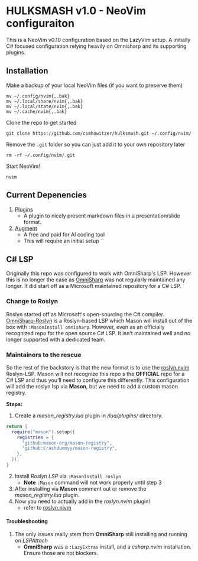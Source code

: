 # HULKSMASH v1.0 - NeoVim configuraiton

This is a NeoVim v0.10 configuration based on the LazyVim setup. A initially C# focused configuration relying heavily on Omnisharp and its supporting plugins.

## Installation

Make a backup of your local NeoVim files (if you want to preserve them)

```shell
mv ~/.config/nvim{,.bak}
mv ~/.local/share/nvim{,.bak}
mv ~/.local/state/nvim{,.bak}
mv ~/.cache/nvim{,.bak}
```

Clone the repo to get started

```shell
git clone https://github.com/csmhowitzer/hulksmash.git ~/.config/nvim/
```

Remove the `.git` folder so you can just add it to your own repository later

```shell
rm -rf ~/.config/nvim/.git
```

Start NeoVim!

```shell
nvim
```

## Current Depenencies

1. [Plugins](ihttps://github.com/csmhowitzer/plugins.git)
    - A plugin to nicely present markdown files in a presentation/slide format.
2. [Augment](https://www.augmentcode.co)
    - A free and paid for AI coding tool
    - This will require an initial setup ``

## C# LSP

Originally this repo was configured to work with OmniSharp's LSP. However this
is no longer the case as [OmniSharp](https://github.com/OmniSharp/) was not
regularly maintained any longer. It did start off as a Microsoft maintained
repository for a C# LSP.

### Change to Roslyn

Roslyn started off as Microsoft's open-sourcing the C# compiler.
[OmniSharp-Roslyn](https://github.com/omnisharp/omnisharp-roslyn) is a
Roslyn-based LSP which Mason will install out of the box with `:MasonInstall
omnisharp`. However, even as an officially recognized repo for the open source
C# LSP. It isn't maintained well and no longer supported with a dedicated team.

### Maintainers to the rescue

So the rest of the backstory is that the new format is to use the
[roslyn.nvim](https://github.com/seblyng/roslyn.nvim) Roslyn-LSP. Mason will not
recognize this repo s the **OFFICIAL** repo for a C# LSP and thus you'll need to
configure this differently. This configuration will add the roslyn lsp via
**Mason**, but we need to add a custom mason registry.

**Steps:**

1. Create a *mason_registry.lua* plugin in */lua/plugins/* directory.

```lua
return {
  require("mason").setup({
    registries = {
      "github:mason-org/mason-registry",
      "github:Crashdummyy/mason-registry",
    },
  }),
}
```

2. Install *Roslyn LSP* via `:MasonInstall roslyn`
    - **Note** `:Mason` command will not work properly until step 3
3. After installing via **Mason** comment out or remove the *mason_registry.lua*
   plugin.
4. Now you need to actually add in the *roslyn.nvim* plugin!
    - refer to [roslyn.nivm](https://github.com/seblyng/roslyn.nvim)

#### Troubleshooting

1. The only issues really stem from **OmniSharp** still installing and running
   on *LSPAttach*
    - **OmniSharp** was a `:LazyExtras` install, and a *csharp.nvim*
    installation. Ensure those are not blockers.
